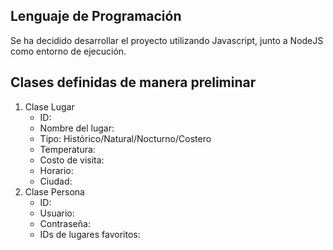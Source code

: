 ## Lenguaje de Programación
Se ha decidido desarrollar el proyecto utilizando Javascript, junto a NodeJS como entorno de ejecución.

## Clases definidas de manera preliminar
1. Clase Lugar
    * ID:
    * Nombre del lugar:
    * Tipo: Histórico/Natural/Nocturno/Costero
    * Temperatura:
    * Costo de visita:
    * Horario:
    * Ciudad:
3. Clase Persona
    * ID:
    * Usuario:
    * Contraseña:
    * IDs de lugares favoritos:
